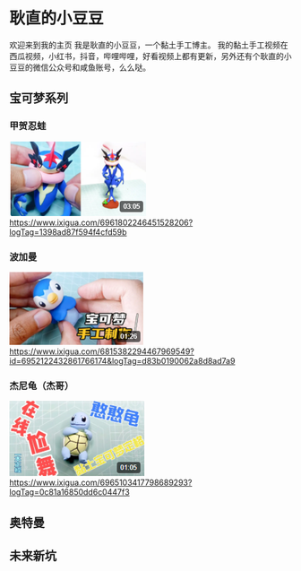 # 耿直的小豆豆

欢迎来到我的主页
我是耿直的小豆豆，一个黏土手工博主。
我的黏土手工视频在西瓜视频，小红书，抖音，哔哩哔哩，好看视频上都有更新，另外还有个耿直的小豆豆的微信公众号和咸鱼账号，么么哒。

## 宝可梦系列

### 甲贺忍蛙

![甲贺忍蛙](https://github.com/benjin9/xiaodoudou.github.io/blob/gh-pages/1.PNG)
https://www.ixigua.com/6961802246451528206?logTag=1398ad87f594f4cfd59b


### 波加曼

![波加曼](https://github.com/benjin9/xiaodoudou.github.io/blob/gh-pages/2.PNG)
https://www.ixigua.com/6815382294467969549?id=6952122432861766174&logTag=d83b0190062a8d8ad7a9


### 杰尼龟（杰哥）

![杰尼龟](https://github.com/benjin9/xiaodoudou.github.io/blob/gh-pages/3.PNG)
https://www.ixigua.com/6965103417798689293?logTag=0c81a16850dd6c0447f3




## 奥特曼




## 未来新坑
